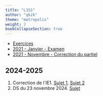 ```yaml
---
title: "L1S1"
author: "qkzk"
theme: "metropolis"
weight: 2
bookCollapseSection: true
---
```


- [Exercices](exercices)
- [2021 - Janvier - Examen](./L1_exam_2020-2021.pdf)
- [2021 - Novembre - Correction du partiel](./sujet_correction_et_bareme_DS_l1.pdf)

## 2024-2025

1. Correction de l'IE1. [Sujet 1](./ie1/interro_1_2024_annotated.pdf), [Sujet 2](./ie1/interro_1_2024_annotated_2.pdf)
2. DS du 23 novembre 2024. [Sujet](./DS_math1_2024-2025.pdf)
